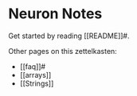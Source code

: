 # Neuron Notes



Get started by reading [[README]]#.

Other pages on this zettelkasten:

- [[faq]]#
- [[arrays]]
- [[Strings]]

